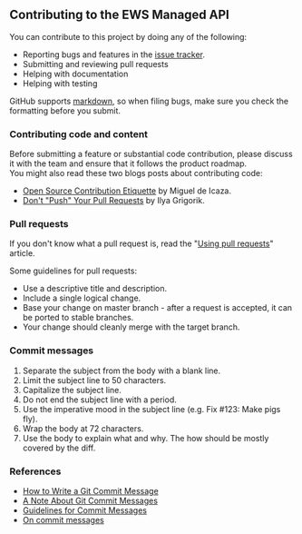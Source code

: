 ## Contributing to the EWS Managed API

You can contribute to this project by doing any of the following:

* Reporting bugs and features in the [issue tracker](https://github.com/officedev/ews-managed-api/issues).
* Submitting and reviewing pull requests
* Helping with documentation
* Helping with testing

GitHub supports [markdown](http://github.github.com/github-flavored-markdown/), so when filing bugs, make sure you check the formatting before you submit.

### Contributing code and content
Before submitting a feature or substantial code contribution, please discuss it with the team and ensure that it follows the product roadmap.  
You might also read these two blogs posts about contributing code:

* [Open Source Contribution Etiquette](http://tirania.org/blog/archive/2010/Dec-31.html) by Miguel de Icaza.
* [Don't "Push" Your Pull Requests](http://www.igvita.com/2011/12/19/dont-push-your-pull-requests/) by Ilya Grigorik.

### Pull requests
If you don't know what a pull request is, read the "[Using pull requests](https://help.github.com/articles/using-pull-requests)" article.

Some guidelines for pull requests:

* Use a descriptive title and description.
* Include a single logical change.
* Base your change on master branch - after a request is accepted, it can be ported to stable branches.
* Your change should cleanly merge with the target branch.

### Commit messages
1. Separate the subject from the body with a blank line.
2. Limit the subject line to 50 characters.
3. Capitalize the subject line.
4. Do not end the subject line with a period.
5. Use the imperative mood in the subject line (e.g. Fix #123: Make pigs fly).
6. Wrap the body at 72 characters.
7. Use the body to explain what and why. The how should be mostly covered by the diff.

### References

* [How to Write a Git Commit Message](http://chris.beams.io/posts/git-commit/)
* [A Note About Git Commit Messages](http://tbaggery.com/2008/04/19/a-note-about-git-commit-messages.html)
* [Guidelines for Commit Messages](https://wiki.gnome.org/Git/CommitMessages)
* [On commit messages](http://who-t.blogspot.de/2009/12/on-commit-messages.html)
